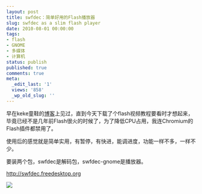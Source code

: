 ```yaml
---
layout: post
title: swfdec：简单好用的Flash播放器
slug: swfdec as a slim flash player
date: 2010-08-01 00:00:00
tags:
- flash
- GNOME
- 多媒体
- 计算机
status: publish
published: true
comments: true
meta:
  _edit_last: '1'
  views: '858'
  _wp_old_slug: ''
---
```

早在keke童鞋的<a href="http://www.imkeke.net/linux/flash-player-swfdec.html">博客</a>上见过，直到今天下载了个flash视频教程要看时才想起来，毕竟已经不是几年前Flash很火的时候了，为了降低CPU占用，我连Chromium的Flash插件都禁用了。

使用后的感觉就是简单实用，有暂停，有快进，能调进度，功能一样不多，一样不少。

要装两个包，swfdec是解码包，swfdec-gnome是播放器。

<a href="http://swfdec.freedesktop.org">http://swfdec.freedesktop.org</a>

<a href="http://picasaweb.google.com/lh/photo/pBEyuoK_FQwurdii1Oekdg?feat=embedwebsite"><img src="http://lh6.ggpht.com/_ceUJ_lBTHzc/TFWQ5SwzQnI/AAAAAAAABcc/IFg7kX6pXD4/s400/2010-08-01.23%3A17%3A32.%E6%88%AA%E5%8F%96%E9%80%89%E5%8C%BA.01.png" /></a>
